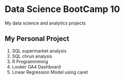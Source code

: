 # Data Science BootCamp 10
My data science and analytics projects
## My Personal Project

1. SQL supermarket analysis
2. SQL chrun analysis
3. R Programmming
4. Looker GA4 Dashboard
5. Linear Regression Model using caret
